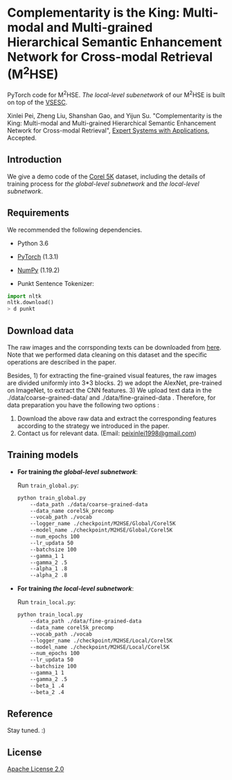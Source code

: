 # Complementarity is the King: Multi-modal and Multi-grained Hierarchical Semantic Enhancement Network for Cross-modal Retrieval (M<sup>2</sup>HSE)

PyTorch code for M<sup>2</sup>HSE. *The local-level subenetwork* of our M<sup>2</sup>HSE is built on top of the [VSESC](https://github.com/HuiChen24/MM_SemanticConsistency).

Xinlei Pei, Zheng Liu, Shanshan Gao, and Yijun Su. "Complementarity is the King: Multi-modal and Multi-grained Hierarchical Semantic Enhancement Network for Cross-modal Retrieval", [Expert Systems with Applications](https://www.sciencedirect.com/journal/expert-systems-with-applications), Accepted. 

## Introduction

We give a demo code of the [Corel 5K](https://github.com/watersink/Corel5K) dataset, including the details of training process for *the global-level subnetwork* and *the local-level subnetwork*.

## Requirements

We recommended the following dependencies.

* Python 3.6
* [PyTorch](http://pytorch.org/) (1.3.1)
* [NumPy](http://www.numpy.org/) (1.19.2)

* Punkt Sentence Tokenizer:

```python
import nltk
nltk.download()
> d punkt
```

## Download data

The raw images and the corrsponding texts can be downloaded from [here](https://github.com/watersink/Corel5K). Note that we performed data cleaning on this dataset and the specific operations are described in the paper. 

Besides, 1) for extracting the fine-grained visual features, the raw images are divided uniformly into 3*3 blocks. 2) we adopt the AlexNet, pre-trained on ImageNet, to extract the CNN features. 3) We upload text data in the ./data/coarse-grained-data/ and ./data/fine-grained-data . Therefore, for data preparation you have the following two options :

1. Download the above raw data and extract the corresponding features according to the strategy we introduced in the paper.
2. Contact us for relevant data. (Email: peixinlei1998@gmail.com)

## Training models

+ **For training *the global-level subnetwork***:
   
  Run `train_global.py`:

    ```bash
    python train_global.py 
        --data_path ./data/coarse-grained-data
        --data_name corel5k_precomp 
        --vocab_path ./vocab 
        --logger_name ./checkpoint/M2HSE/Global/Corel5K 
        --model_name ./checkpoint/M2HSE/Global/Corel5K 
        --num_epochs 100 
        --lr_updata 50 
        --batchsize 100  
        --gamma_1 1 
        --gamma_2 .5 
        --alpha_1 .8 
        --alpha_2 .8
    ```

+ **For training *the local-level subnetwork***:
   
  Run `train_local.py`:

    ```bash
    python train_local.py 
        --data_path ./data/fine-grained-data
        --data_name corel5k_precomp 
        --vocab_path ./vocab 
        --logger_name ./checkpoint/M2HSE/Local/Corel5K 
        --model_name ./checkpoint/M2HSE/Local/Corel5K 
        --num_epochs 100 
        --lr_updata 50 
        --batchsize 100  
        --gamma_1 1 
        --gamma_2 .5 
        --beta_1 .4 
        --beta_2 .4
    ```

## Reference

Stay tuned. :)

## License

[Apache License 2.0](http://www.apache.org/licenses/LICENSE-2.0)
